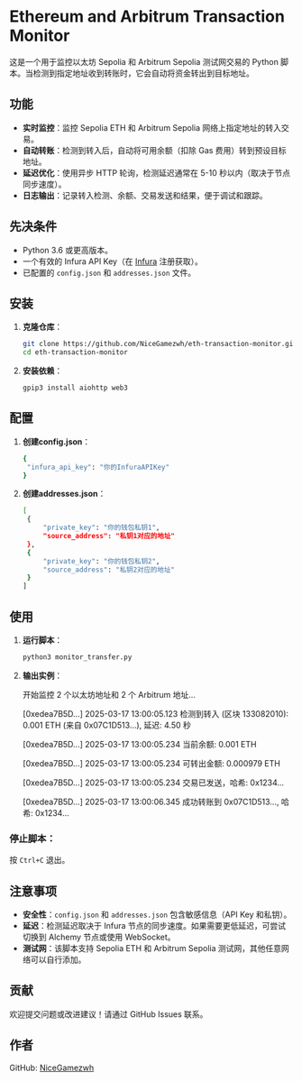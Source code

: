 # Ethereum and Arbitrum Transaction Monitor

这是一个用于监控以太坊 Sepolia 和 Arbitrum Sepolia 测试网交易的 Python 脚本。当检测到指定地址收到转账时，它会自动将资金转出到目标地址。

## 功能
- **实时监控**：监控 Sepolia ETH 和 Arbitrum Sepolia 网络上指定地址的转入交易。
- **自动转账**：检测到转入后，自动将可用余额（扣除 Gas 费用）转到预设目标地址。
- **延迟优化**：使用异步 HTTP 轮询，检测延迟通常在 5-10 秒以内（取决于节点同步速度）。
- **日志输出**：记录转入检测、余额、交易发送和结果，便于调试和跟踪。

## 先决条件
- Python 3.6 或更高版本。
- 一个有效的 Infura API Key（在 [Infura](https://infura.io/) 注册获取）。
- 已配置的 `config.json` 和 `addresses.json` 文件。

## 安装
1. **克隆仓库**：
   ```bash
   git clone https://github.com/NiceGamezwh/eth-transaction-monitor.git
   cd eth-transaction-monitor
1. **安装依赖**：
   ```bash
   gpip3 install aiohttp web3
## 配置
1. **创建config.json**：
   ```bash
   {
    "infura_api_key": "你的InfuraAPIKey"
   }
1. **创建addresses.json**：
   ```bash
   [
    {
        "private_key": "你的钱包私钥1",
        "source_address": "私钥1对应的地址"
    },
    {
        "private_key": "你的钱包私钥2",
        "source_address": "私钥2对应的地址"
    }
   ]
## 使用
1. **运行脚本**：
   ```bash
   python3 monitor_transfer.py
1. **输出实例**：

   开始监控 2 个以太坊地址和 2 个 Arbitrum 地址...  

   [0xedea7B5D...] 2025-03-17 13:00:05.123 检测到转入 (区块 133082010): 0.001 ETH (来自 0x07C1D513...), 延迟: 4.50 秒  

   [0xedea7B5D...] 2025-03-17 13:00:05.234 当前余额: 0.001 ETH  

   [0xedea7B5D...] 2025-03-17 13:00:05.234 可转出金额: 0.000979 ETH  

   [0xedea7B5D...] 2025-03-17 13:00:05.234 交易已发送，哈希: 0x1234...  

   [0xedea7B5D...] 2025-03-17 13:00:06.345 成功转账到 0x07C1D513..., 哈希: 0x1234...  


### 停止脚本：
按 `Ctrl+C` 退出。

## 注意事项
- **安全性**：`config.json` 和 `addresses.json` 包含敏感信息（API Key 和私钥）。
- **延迟**：检测延迟取决于 Infura 节点的同步速度。如果需要更低延迟，可尝试切换到 Alchemy 节点或使用 WebSocket。
- **测试网**：该脚本支持 Sepolia ETH 和 Arbitrum Sepolia 测试网，其他任意网络可以自行添加。

## 贡献
欢迎提交问题或改进建议！请通过 GitHub Issues 联系。

## 作者
GitHub: [NiceGamezwh](https://github.com/NiceGamezwh)
